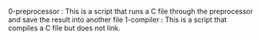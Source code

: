 0-preprocessor : This is a script that runs a C file through the preprocessor and save the result into another file
1-compiler : This is a script that compiles a C file but does not link.
